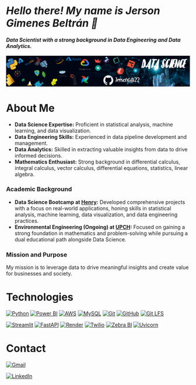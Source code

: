 # ***Hello there! My name is Jerson Gimenes Beltrán 👋***

#### *Data Scientist with a strong background in Data Engineering and Data Analytics.*

<p align="center">
<img src="https://github.com/JersonGB22/JersonGB22/blob/main/banner_github.png"> 
</p>

# **About Me**

- **Data Science Expertise:** Proficient in statistical analysis, machine learning, and data visualization.
- **Data Engineering Skills:** Experienced in data pipeline development and management.
- **Data Analytics:** Skilled in extracting valuable insights from data to drive informed decisions.
- **Mathematics Enthusiast:** Strong background in differential calculus, integral calculus, vector calculus, differential equations, statistics, linear algebra.
  
### **Academic Background**
- **Data Science Bootcamp at [Henry](https://www.soyhenry.com/carrera-data-science):** Developed comprehensive projects with a focus on real-world applications, honing skills in statistical analysis, machine learning, data visualization, and data engineering practices.
- **Environmental Engineering (Ongoing) at [UPCH](https://cayetano.edu.pe/):** Focused on gaining a strong foundation in mathematics and problem-solving while pursuing a dual educational path alongside Data Science.
  
### **Mission and Purpose**
My mission is to leverage data to drive meaningful insights and create value for businesses and society.

# **Technologies**
[![Python](https://img.shields.io/badge/Python-3776AB?style=for-the-badge&logo=python&logoColor=white&labelColor=101010)](https://docs.python.org/3/) 
[![Power BI](https://img.shields.io/badge/Power%20BI-F2C811?style=for-the-badge&logo=powerbi&logoColor=white&labelColor=101010)](https://learn.microsoft.com/en-us/power-bi/) 
[![AWS](https://img.shields.io/badge/AWS-232F3E?style=for-the-badge&logo=amazonaws&logoColor=white&labelColor=101010)](https://aws.amazon.com/es/free/?gclid=Cj0KCQjw_O2lBhCFARIsAB0E8B9Hkiiw-3Bn1fREwAKYGhcurWpAF8I0UZohtrB0sH_C0-iqzrrzLHcaAmSnEALw_wcB&trk=1b5e0cad-6939-407d-b265-d513ac796285&sc_channel=ps&ef_id=Cj0KCQjw_O2lBhCFARIsAB0E8B9Hkiiw-3Bn1fREwAKYGhcurWpAF8I0UZohtrB0sH_C0-iqzrrzLHcaAmSnEALw_wcB:G:s&s_kwcid=AL!4422!3!647999789244!p!!g!!aws!19685311604!143348651942)
[![MySQL](https://img.shields.io/badge/MySQL-4479A1?style=for-the-badge&logo=mysql&logoColor=white&labelColor=101010)](https://dev.mysql.com/doc/)
[![Git](https://img.shields.io/badge/Git-F05032?style=for-the-badge&logo=git&logoColor=white&labelColor=101010)](https://git-scm.com/doc)
[![GitHub](https://img.shields.io/badge/GitHub-181717?style=for-the-badge&logo=github&logoColor=white&labelColor=101010)](https://docs.github.com/en)
[![Git LFS](https://img.shields.io/badge/Git%20LFS-F34F29?style=for-the-badge&logo=git-lfs&logoColor=white&labelColor=101010)](https://git-lfs.com/)

[![Streamlit](https://img.shields.io/badge/Streamlit-FF4B4B?style=for-the-badge&logo=streamlit&logoColor=white&labelColor=101010)](https://docs.streamlit.io/) 
[![FastAPI](https://img.shields.io/badge/FastAPI-009688?style=for-the-badge&logo=fastapi&logoColor=white&labelColor=101010)](https://fastapi.tiangolo.com/)
[![Render](https://img.shields.io/badge/Render-46E3B7?style=for-the-badge&logo=Render&logoColor=white&labelColor=101010)](https://render.com/docs)
[![Twilio](https://img.shields.io/badge/Twilio-F22F46?style=for-the-badge&logo=twilio&logoColor=white&labelColor=101010)](https://docs.streamlit.io/) 
[![Zebra BI](https://img.shields.io/badge/Zebra%20BI-808080?style=for-the-badge&logo=soundcharts&logoColor=white&labelColor=101010)](https://help.zebrabi.com/kb/power-bi/intro-zbi-power-bi/) 
[![Uvicorn](https://img.shields.io/badge/Uvicorn-3F51B5?style=for-the-badge&logo=Gunicorn&logoColor=white&labelColor=101010)](https://www.uvicorn.org/)

# **Contact**
[![Gmail](https://img.shields.io/badge/Gmail-D14836?style=for-the-badge&logo=gmail&logoColor=white&labelColor=101010)](mailto:jerson.gimenesbeltran@gmail.com)

[![LinkedIn](https://img.shields.io/badge/LinkedIn-0077B5?style=for-the-badge&logo=linkedin&logoColor=white&labelColor=101010)](https://www.linkedin.com/in/jerson-gimenes-beltran/)
